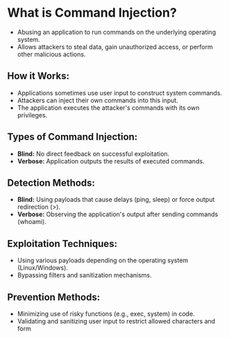 # **What is Command Injection?**

* Abusing an application to run commands on the underlying operating system.  
* Allows attackers to steal data, gain unauthorized access, or perform other malicious actions.

## **How it Works:**

* Applications sometimes use user input to construct system commands.  
* Attackers can inject their own commands into this input.  
* The application executes the attacker's commands with its own privileges.

## **Types of Command Injection:**

* **Blind:** No direct feedback on successful exploitation.  
* **Verbose:** Application outputs the results of executed commands.

## **Detection Methods:**

* **Blind:** Using payloads that cause delays (ping, sleep) or force output redirection (\>).  
* **Verbose:** Observing the application's output after sending commands (whoami).

## **Exploitation Techniques:**

* Using various payloads depending on the operating system (Linux/Windows).  
* Bypassing filters and sanitization mechanisms.

## **Prevention Methods:**

* Minimizing use of risky functions (e.g., exec, system) in code.  
* Validating and sanitizing user input to restrict allowed characters and form

